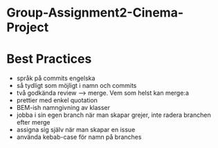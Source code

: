 # Group-Assignment2-Cinema-Project

# Best Practices
- språk på commits engelska
- så tydligt som möjligt i namn och commits
- två godkända review --> merge. Vem som helst kan merge:a
- prettier med enkel quotation
- BEM-ish namngivning av klasser
- jobba i sin egen branch när man skapar grejer, inte radera branchen efter merge
- assigna sig själv när man skapar en issue
- använda kebab-case för namn på branches